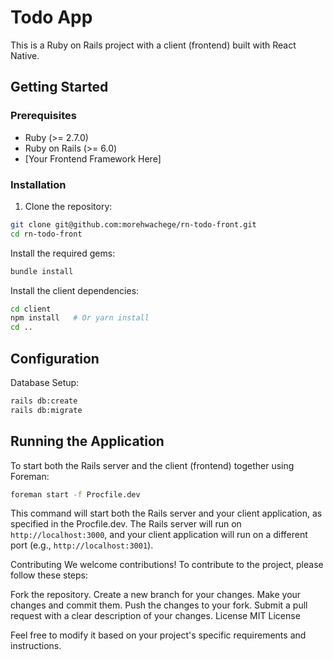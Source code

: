 # Todo App

This is a Ruby on Rails project with a client (frontend) built with React Native.

## Getting Started

### Prerequisites

- Ruby (>= 2.7.0)
- Ruby on Rails (>= 6.0)
- [Your Frontend Framework Here]

### Installation

1. Clone the repository:

```bash
git clone git@github.com:morehwachege/rn-todo-front.git
cd rn-todo-front
```

Install the required gems:
```bash
bundle install
```

Install the client dependencies:
```bash
cd client
npm install   # Or yarn install
cd ..
```

## Configuration
Database Setup:
```bash
rails db:create
rails db:migrate
```

## Running the Application
To start both the Rails server and the client (frontend) together using Foreman:

```bash
foreman start -f Procfile.dev
```
This command will start both the Rails server and your client application, as specified in the Procfile.dev. The Rails server will run on ```http://localhost:3000```, and your client application will run on a different port (e.g., ```http://localhost:3001```).

Contributing
We welcome contributions! To contribute to the project, please follow these steps:

Fork the repository.
Create a new branch for your changes.
Make your changes and commit them.
Push the changes to your fork.
Submit a pull request with a clear description of your changes.
License
MIT License

Feel free to modify it based on your project's specific requirements and instructions.




